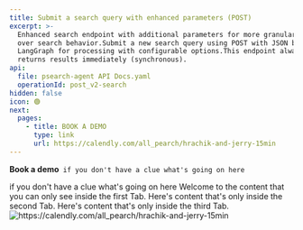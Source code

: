 ```yaml
---
title: Submit a search query with enhanced parameters (POST)
excerpt: >-
  Enhanced search endpoint with additional parameters for more granular control
  over search behavior.Submit a new search query using POST with JSON body. Uses
  LangGraph for processing with configurable options.This endpoint always
  returns results immediately (synchronous).
api:
  file: psearch-agent API Docs.yaml
  operationId: post_v2-search
hidden: false
icon: 🟢
next:
  pages:
    - title: BOOK A DEMO
      type: link
      url: https://calendly.com/all_pearch/hrachik-and-jerry-15min
---
```

<Anchor label="**Book a demo**" target="_blank" href="https://calendly.com/all_pearch/hrachik-and-jerry-15min">**Book a demo**</Anchor>` if you don't have a clue what's going on here`

<Cards columns={1}>
  <Card title="Book a demo" href="https://calendly.com/all_pearch/hrachik-and-jerry-15min" icon="fa-democrat" target="_blank">
    if you don't have a clue what's going on here
  </Card>
</Cards>

<Tabs>
  <Tab title="First Tab">
    Welcome to the content that you can only see inside the first Tab.
  </Tab>

  <Tab title="Second Tab">
    Here's content that's only inside the second Tab.
  </Tab>

  <Tab title="Third Tab">
    Here's content that's only inside the third Tab.
  </Tab>
</Tabs>

<Image align="center" alt="https://calendly.com/all_pearch/hrachik-and-jerry-15min" src="https://files.readme.io/dbe6fa64378b93a56fed0174b0832c112f4ae67584c34dd7d72b2d820b67795c-Book_a_Demo_Icon.png" />